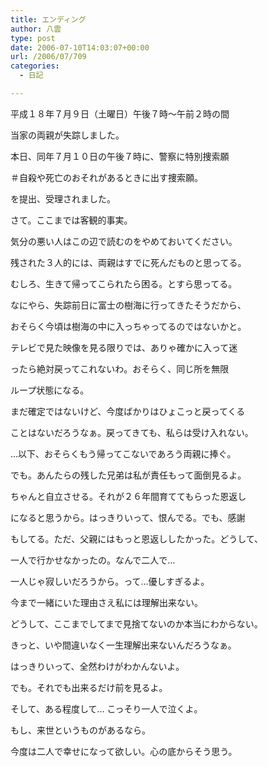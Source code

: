 ```yaml
---
title: エンディング
author: 八雲
type: post
date: 2006-07-10T14:03:07+00:00
url: /2006/07/709
categories:
  - 日記

---
```

平成１８年７月９日（土曜日）午後７時～午前２時の間
  
当家の両親が失踪しました。

本日、同年７月１０日の午後７時に、警察に特別捜索願
  
＃自殺や死亡のおそれがあるときに出す捜索願。
  
を提出、受理されました。

さて。ここまでは客観的事実。
  
気分の悪い人はこの辺で読むのをやめておいてください。

残された３人的には、両親はすでに死んだものと思ってる。
  
むしろ、生きて帰ってこられたら困る。とすら思ってる。
  
なにやら、失踪前日に富士の樹海に行ってきたそうだから、
  
おそらく今頃は樹海の中に入っちゃってるのではないかと。
  
テレビで見た映像を見る限りでは、ありゃ確かに入って迷
  
ったら絶対戻ってこれないわ。おそらく、同じ所を無限
  
ループ状態になる。

まだ確定ではないけど、今度ばかりはひょこっと戻ってくる
  
ことはないだろうなぁ。戻ってきても、私らは受け入れない。

…以下、おそらくもう帰ってこないであろう両親に捧ぐ。

でも。あんたらの残した兄弟は私が責任もって面倒見るよ。
  
ちゃんと自立させる。それが２６年間育ててもらった恩返し
  
になると思うから。はっきりいって、恨んでる。でも、感謝
  
もしてる。ただ、父親にはもっと恩返ししたかった。どうして、
  
一人で行かせなかったの。なんで二人で…
  
一人じゃ寂しいだろうから。って…優しすぎるよ。
  
今まで一緒にいた理由さえ私には理解出来ない。
  
どうして、ここまでしてまで見捨てないのか本当にわからない。
  
きっと、いや間違いなく一生理解出来ないんだろうなぁ。

はっきりいって、全然わけがわかんないよ。
  
でも。それでも出来るだけ前を見るよ。
  
そして、ある程度して… こっそり一人で泣くよ。

もし、来世というものがあるなら。
  
今度は二人で幸せになって欲しい。心の底からそう思う。